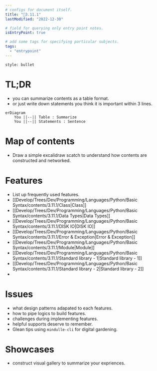 ```yaml
---
# configs for document itself.
title: "🎉3.11.1"
lastModified: "2022-12-30"

# field for querying only entry point notes.
isEntryPoint: true

# add some tags for specifying particular subjects.
tags:
  - "entrypoint"
---
```

```toc
style: bullet
```

# TL;DR
- you can summarize contents as a table format.
- or just write down statements you think it is important within 3 lines.
```mermaid
erDiagram
	You ||--|| Table : Summarize
	You ||--|| Statements : Sentence
```


# Map of contents
- Draw a simple excalidraw scatch to understand how contents are constructed and networked.

# Features
- List up frequently used features.
- [[Develop/Trees/Dev/Programming/Languages/Python/Basic Syntax/contents/3.11.1/Class|Class]]
- [[Develop/Trees/Dev/Programming/Languages/Python/Basic Syntax/contents/3.11.1/Data Types|Data Types]]
- [[Develop/Trees/Dev/Programming/Languages/Python/Basic Syntax/contents/3.11.1/DISK IO|DISK IO]]
- [[Develop/Trees/Dev/Programming/Languages/Python/Basic Syntax/contents/3.11.1/Error & Exception|Error & Exception]]
- [[Develop/Trees/Dev/Programming/Languages/Python/Basic Syntax/contents/3.11.1/Module|Module]]
- [[Develop/Trees/Dev/Programming/Languages/Python/Basic Syntax/contents/3.11.1/Standard library - 1|Standard library - 1]]
- [[Develop/Trees/Dev/Programming/Languages/Python/Basic Syntax/contents/3.11.1/Standard library - 2|Standard library - 2]]
- 

# Issues
- what design patterns adapated to each features.
- how to pipe logics to build features.
- challenges during implementing features.
- helpful supports deserve to remember.
- Glean tips using `mindulle-cli` for digital gardening.

# Showcases
- construct visual gallery to summarize your expriences.
